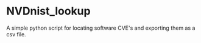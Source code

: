 # NVDnist_lookup
A simple python script for locating software CVE's and exporting them as a csv file.
